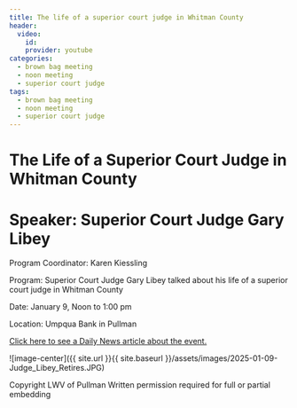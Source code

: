 ```yaml
---
title: The life of a superior court judge in Whitman County
header:
  video:
    id: 
    provider: youtube
categories:
  - brown bag meeting
  - noon meeting
  - superior court judge
tags:
  - brown bag meeting
  - noon meeting
  - superior court judge
---
```


# The Life of a Superior Court Judge in Whitman County

# Speaker: Superior Court Judge Gary Libey

Program Coordinator: Karen Kiessling

Program: Superior Court Judge Gary Libey talked about his life of a superior court judge in Whitman County

Date:  January 9, Noon to 1:00 pm 

Location: Umpqua Bank in Pullman

[Click here to see a Daily News article about the event.](https://www.dnews.com/stories/libey-reflects-on-nearly-50-year-career-in-whitman-county-page_653)

![image-center]({{ site.url }}{{ site.baseurl }}/assets/images/2025-01-09-Judge_Libey_Retires.JPG)

Copyright LWV of Pullman
Written permission required for full or partial embedding

<!---change the title to whatever you want the post to be titled
change the ID out to the end of the youtube link https://youtu.be/r61ARK4Qv9c -->
